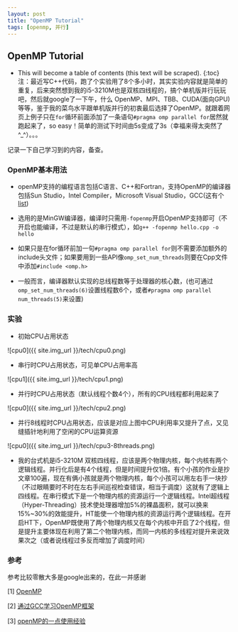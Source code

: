 ```yaml
---
layout: post
title: "OpenMP Tutorial"
tags: [openmp, 并行]
---
```



## OpenMP Tutorial

- This will become a table of contents (this text will be scraped).
{:toc}
注：最近写C++代码，跑了个实验用了8个多小时，其实实验内容就是简单的重复，后来突然想到我的i5-3210M也是双核四线程的，搞个单机版并行玩玩吧，然后就google了一下午，什么 OpenMP、MPI、TBB、CUDA(面向GPU)等等，鉴于我的菜鸟水平跟单机版并行的初衷最后选择了OpenMP。就跟着网页上例子只在`for`循环前面添加了一条语句`#pragma omp parallel for`居然就跑起来了，so easy！简单的测试下时间由5s变成了3s（幸福来得太突然了^_^）。。。

记录一下自己学习到的内容，备查。

### OpenMP基本用法
- openMP支持的编程语言包括C语言、C++和Fortran，支持OpenMP的编译器包括Sun Studio，Intel Compiler，Microsoft Visual Studio，GCC(这有个[list](r4))

- 选用的是MinGW编译器，编译时只需用`-fopenmp`开启OpenMP支持即可（不开启也能编译，不过是默认的串行模式），如`g++ -fopenmp hello.cpp -o hello`

- 如果只是在for循环前加一句`#pragma omp parallel for`则不需要添加额外的include头文件；如果要用到一些API像`omp_set_num_threads`则要在Cpp文件中添加`#include <omp.h>`  

- 一般而言，编译器默认实现的总线程数等于处理器的核心数，(也可通过`omp_set_num_threads(6)`设置线程数6个，或者`#pragma omp parallel num_threads(5)`来设置)



### 实验

- 初始CPU占用状态

![cpu0]({{ site.img_url }}/tech/cpu0.png)

- 串行时CPU占用状态，可见单CPU占用率高

![cpu1]({{ site.img_url }}/tech/cpu1.png)

- 并行时CPU占用状态（默认线程个数4个），所有的CPU线程都利用起来了

![cpu0]({{ site.img_url }}/tech/cpu2.png)

- 并行8线程时CPU占用状态，应该是对应上图中CPU利用率又提升了点，又见缝插针地利用了空闲的CPU运算资源

![cpu0]({{ site.img_url }}/tech/cpu3-8threads.png)

- 我的台式机是i5-3210M 双核四线程，应该是两个物理内核，每个内核有两个逻辑线程。并行化后是有4个线程，但是时间提升仅1倍。有个小孩的作业是抄文章100遍，现在有俩小孩就是两个物理内核，每个小孩可以用左右手一块抄（不过眼睛要时不时在左右手间巡视检查错误，相当于调度）这就有了逻辑上四线程。在串行模式下是一个物理内核的资源运行一个逻辑线程。Intel超线程（Hyper-Threading）技术使处理器增加5%的裸晶面积，就可以换来15%~30%的效能提升，HT能使一个物理内核的资源运行两个逻辑线程。在开启HT下，OpenMP既使用了两个物理内核又在每个内核中开启了2个线程，但是提升主要体现在利用了第二个物理内核，而同一内核的多线程对提升来说效果次之（或者说线程过多反而增加了调度时间）

### 参考

参考比较零散大多是google出来的，在此一并感谢

[1] [OpenMP][r1]

[r1]: http://openmp.org/wp/ "显示OpenMP主页"

[2] [通过GCC学习OpenMP框架][r2]

[r2]: http://www.ibm.com/developerworks/cn/aix/library/au-aix-openmp-framework/

[3] [openMP的一点使用经验][r3]

[r3]: http://www.cnblogs.com/yangyangcv/archive/2012/03/23/2413335.html

[r4]: http://openmp.org/wp/openmp-compilers/ "OpenMP Compilers"

[^id]: 这是脚注